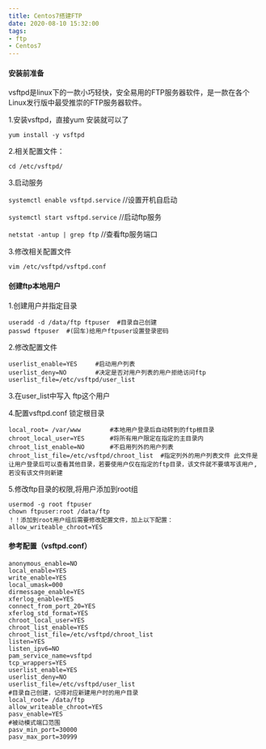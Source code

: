 ```yaml
---
title: Centos7搭建FTP
date: 2020-08-10 15:32:00
tags:
- ftp
- Centos7
---
```


#### 安装前准备

vsftpd是linux下的一款小巧轻快，安全易用的FTP服务器软件，是一款在各个Linux发行版中最受推崇的FTP服务器软件。

1.安装vsftpd，直接yum 安装就可以了

```
yum install -y vsftpd
```

2.相关配置文件：

```
cd /etc/vsftpd/
```

3.启动服务

`systemctl enable vsftpd.service` //设置开机自启动

`systemctl start vsftpd.service` //启动ftp服务

`netstat -antup | grep ftp` //查看ftp服务端口

3.修改相关配置文件

```
vim /etc/vsftpd/vsftpd.conf
```

#### 创建ftp本地用户

1.创建用户并指定目录

```
useradd -d /data/ftp ftpuser  #目录自己创建  
passwd ftpuser  #(回车)给用户ftpuser设置登录密码
```

2.修改配置文件

```
userlist_enable=YES     #启动用户列表
userlist_deny=NO        #决定是否对用户列表的用户拒绝访问ftp 
userlist_file=/etc/vsftpd/user_list
```

3.在user_list中写入 ftp这个用户

4.配置vsftpd.conf 锁定根目录

```
local_root= /var/www        #本地用户登录后自动转到的ftp根目录
chroot_local_user=YES       #将所有用户限定在指定的主目录内
chroot_list_enable=NO       #不启用列外的用户列表
chroot_list_file=/etc/vsftpd/chroot_list  #指定列外的用户列表文件 此文件是让用户登录后可以查看其他目录，若要使用户仅在指定的ftp目录，该文件就不要填写该用户,若没有该文件则新建
```

5.修改ftp目录的权限,将用户添加到root组

```
usermod -g root ftpuser
chown ftpuser:root /data/ftp
！！添加到root用户组后需要修改配置文件，加上以下配置：
allow_writeable_chroot=YES
```

#### 参考配置（vsftpd.conf）

```
anonymous_enable=NO
local_enable=YES
write_enable=YES
local_umask=000
dirmessage_enable=YES
xferlog_enable=YES
connect_from_port_20=YES
xferlog_std_format=YES
chroot_local_user=YES
chroot_list_enable=YES
chroot_list_file=/etc/vsftpd/chroot_list
listen=YES
listen_ipv6=NO
pam_service_name=vsftpd
tcp_wrappers=YES
userlist_enable=YES
userlist_deny=NO
userlist_file=/etc/vsftpd/user_list
#目录自己创建，记得对应新建用户时的用户目录
local_root= /data/ftp
allow_writeable_chroot=YES
pasv_enable=YES
#被动模式端口范围
pasv_min_port=30000
pasv_max_port=30999
```

